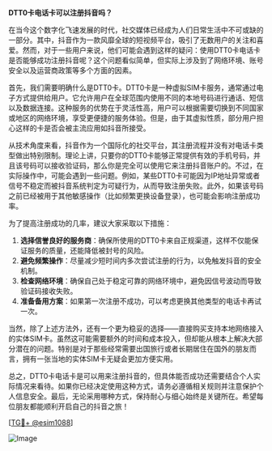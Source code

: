 **DTT0卡电话卡可以注册抖音吗？**

在当今这个数字化飞速发展的时代，社交媒体已经成为人们日常生活中不可或缺的一部分。其中，抖音作为一款风靡全球的短视频平台，吸引了无数用户的关注和喜爱。然而，对于一些用户来说，他们可能会遇到这样的疑问：使用DTT0卡电话卡是否能够成功注册抖音呢？这个问题看似简单，但实际上涉及到了网络环境、账号安全以及运营商政策等多个方面的因素。

首先，我们需要明确什么是DTT0卡。DTT0卡是一种虚拟SIM卡服务，通常通过电子方式提供给用户。它允许用户在全球范围内使用不同的本地号码进行通话、短信以及数据连接。这种服务的优势在于灵活性高，用户可以根据需要切换到不同国家或地区的网络环境，享受更便捷的服务体验。但是，由于其虚拟性质，部分用户担心这样的卡是否会被主流应用如抖音所接受。

从技术角度来看，抖音作为一个国际化的社交平台，其注册流程并没有对电话卡类型做出特别限制。理论上讲，只要你的DTT0卡能够正常提供有效的手机号码，并且该号码可以接收验证码，那么你是完全可以使用它来注册抖音账户的。不过，在实际操作中，可能会遇到一些问题。例如，某些DTT0卡可能因为IP地址异常或者信号不稳定而被抖音系统判定为可疑行为，从而导致注册失败。此外，如果该号码之前已经被用于其他敏感操作（比如频繁更换设备登录），也可能会影响注册成功率。

为了提高注册成功的几率，建议大家采取以下措施：
1. **选择信誉良好的服务商**：确保所使用的DTT0卡来自正规渠道，这样不仅能保证服务的质量，还能降低被封号的风险。
2. **避免频繁操作**：尽量减少短时间内多次尝试注册的行为，以免触发抖音的安全机制。
3. **检查网络环境**：确保自己处于稳定可靠的网络环境中，避免因信号波动而导致验证码接收失败。
4. **准备备用方案**：如果第一次注册不成功，可以考虑更换其他类型的电话卡再试一次。

当然，除了上述方法外，还有一个更为稳妥的选择——直接购买支持本地网络接入的实体SIM卡。虽然这可能需要额外的时间和成本投入，但却能从根本上解决大部分潜在的问题。特别是对于那些经常需要出国旅行或者长期居住在国外的朋友而言，拥有一张当地的实体SIM卡无疑会更加方便实用。

总之，DTT0卡电话卡是可以用来注册抖音的，但具体能否成功还需要结合个人实际情况来看待。如果你已经决定使用这种方式，请务必遵循相关规则并注意保护个人信息安全。最后，无论采用哪种方式，保持耐心与细心始终是关键所在。希望每位朋友都能顺利开启自己的抖音之旅！

[[TG💪+ @esim1088](https://t.me/s/esim1088)]

![Image](https://i.postimg.cc/4NQfJmqS/Snipaste-2025-05-13-00-14-12.png)
